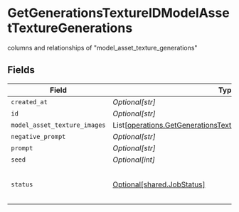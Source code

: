 # GetGenerationsTextureIDModelAssetTextureGenerations

columns and relationships of "model_asset_texture_generations"


## Fields

| Field                                                                                                                                        | Type                                                                                                                                         | Required                                                                                                                                     | Description                                                                                                                                  |
| -------------------------------------------------------------------------------------------------------------------------------------------- | -------------------------------------------------------------------------------------------------------------------------------------------- | -------------------------------------------------------------------------------------------------------------------------------------------- | -------------------------------------------------------------------------------------------------------------------------------------------- |
| `created_at`                                                                                                                                 | *Optional[str]*                                                                                                                              | :heavy_minus_sign:                                                                                                                           | N/A                                                                                                                                          |
| `id`                                                                                                                                         | *Optional[str]*                                                                                                                              | :heavy_minus_sign:                                                                                                                           | N/A                                                                                                                                          |
| `model_asset_texture_images`                                                                                                                 | List[[operations.GetGenerationsTextureIDModelAssetTextureImages](../../models/operations/getgenerationstextureidmodelassettextureimages.md)] | :heavy_minus_sign:                                                                                                                           | N/A                                                                                                                                          |
| `negative_prompt`                                                                                                                            | *Optional[str]*                                                                                                                              | :heavy_minus_sign:                                                                                                                           | N/A                                                                                                                                          |
| `prompt`                                                                                                                                     | *Optional[str]*                                                                                                                              | :heavy_minus_sign:                                                                                                                           | N/A                                                                                                                                          |
| `seed`                                                                                                                                       | *Optional[int]*                                                                                                                              | :heavy_minus_sign:                                                                                                                           | N/A                                                                                                                                          |
| `status`                                                                                                                                     | [Optional[shared.JobStatus]](../../models/shared/jobstatus.md)                                                                               | :heavy_minus_sign:                                                                                                                           | The status of the current task.                                                                                                              |